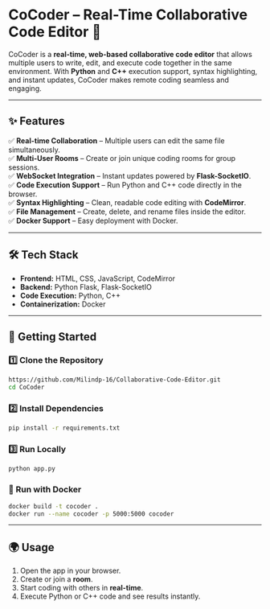 # **CoCoder – Real-Time Collaborative Code Editor** 🚀  

CoCoder is a **real-time, web-based collaborative code editor** that allows multiple users to write, edit, and execute code together in the same environment. With **Python** and **C++** execution support, syntax highlighting, and instant updates, CoCoder makes remote coding seamless and engaging.  

---

## ✨ **Features**  

✅ **Real-time Collaboration** – Multiple users can edit the same file simultaneously.  
✅ **Multi-User Rooms** – Create or join unique coding rooms for group sessions.  
✅ **WebSocket Integration** – Instant updates powered by **Flask-SocketIO**.  
✅ **Code Execution Support** – Run Python and C++ code directly in the browser.  
✅ **Syntax Highlighting** – Clean, readable code editing with **CodeMirror**.  
✅ **File Management** – Create, delete, and rename files inside the editor.  
✅ **Docker Support** – Easy deployment with Docker.  

---


## 🛠 **Tech Stack**  

- **Frontend:** HTML, CSS, JavaScript, CodeMirror  
- **Backend:** Python Flask, Flask-SocketIO  
- **Code Execution:** Python, C++  
- **Containerization:** Docker  

---

## 🚀 **Getting Started**  

### **1️⃣ Clone the Repository**  
```bash
https://github.com/Milindp-16/Collaborative-Code-Editor.git
cd CoCoder
````

### **2️⃣ Install Dependencies**
```bash
pip install -r requirements.txt
````
### **3️⃣ Run Locally**
```bash
python app.py
````
### **🐳 Run with Docker**
```bash
docker build -t cocoder .
docker run --name cocoder -p 5000:5000 cocoder
````

---
## 🌍 **Usage**  

1. Open the app in your browser.  
2. Create or join a **room**.  
3. Start coding with others in **real-time**.  
4. Execute Python or C++ code and see results instantly. 
